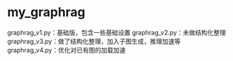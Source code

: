 # my_graphrag

graphrag_v1.py：基础版，包含一些基础设置
graphrag_v2.py：未做结构化整理
graphrag_v3.py：做了结构化整理，加入子图生成，推理加速等
graphrag_v4.py：优化对已有图的加载加速